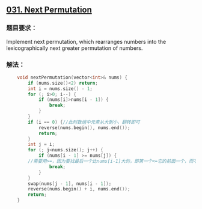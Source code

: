 ## [031. Next Permutation](https://leetcode.com/problems/next-permutation/#/description)
### 题目要求：
Implement next permutation, which rearranges numbers into the lexicographically next greater permutation of numbers.
### 解法：
```c
	void nextPermutation(vector<int>& nums) {
		if (nums.size()<2) return;
		int i = nums.size() - 1;
		for (; i>0; i--) {
			if (nums[i]>nums[i - 1]) {
				break;
			}
		}
		if (i == 0) {//此时数组中元素从大到小，翻转即可
			reverse(nums.begin(), nums.end());
			return;
		}
		int j = i;
		for (; j<nums.size(); j++) {
			if (nums[i - 1] >= nums[j]) {
		//需要用>=，因为要找最后一个比nums[i-1]大的，即第一个<=它的前面一个，而不是不比它小的前面一个
				break;
			}
		}
		swap(nums[j - 1], nums[i - 1]);
		reverse(nums.begin() + i, nums.end());
		return;
	}
```
